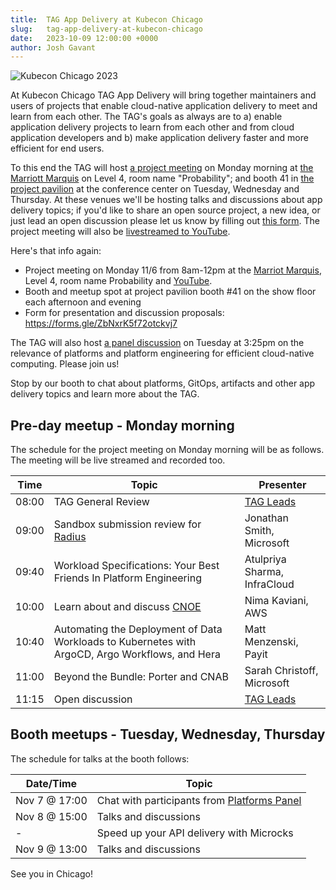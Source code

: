 ```yaml
---
title:  TAG App Delivery at Kubecon Chicago
slug:   tag-app-delivery-at-kubecon-chicago
date:   2023-10-09 12:00:00 +0000
author: Josh Gavant
---
```


![Kubecon Chicago 2023](/images/kubecon-chicago-2023.jpg)

At Kubecon Chicago TAG App Delivery will bring together maintainers and users of
projects that enable cloud-native application delivery to meet and learn from
each other. The TAG's goals as always are to a) enable application delivery projects
to learn from each other and from cloud application developers and b) make
application delivery faster and more efficient for end users.
 
To this end the TAG will host
[a project meeting](https://events.linuxfoundation.org/kubecon-cloudnativecon-north-america/program/project-engagement/#in-person-project-working-session)
on Monday morning at [the Marriott Marquis](https://maps.app.goo.gl/6gczBxScup8Cn6tBA) on Level 4, room name "Probability"; and booth 41 in
[the project pavilion](https://events.linuxfoundation.org/kubecon-cloudnativecon-north-america/program/project-engagement/#project-pavilion)
at the conference center on Tuesday, Wednesday and Thursday. At these venues we'll be hosting talks and discussions about app
delivery topics; if you'd like to share an open source project,
a new idea, or just lead an open discussion please let us know by filling out
[this form](https://forms.gle/ZbNxrK5f72otckvj7).
The project meeting will also be [livestreamed to YouTube](https://www.youtube.com/watch?v=NZCmYRVziGY).

Here's that info again:

- Project meeting on Monday 11/6 from 8am-12pm at the [Marriot Marquis](https://maps.app.goo.gl/6gczBxScup8Cn6tBA), Level 4, room name Probability and [YouTube](https://www.youtube.com/watch?v=NZCmYRVziGY).
- Booth and meetup spot at project pavilion booth #41 on the show floor each afternoon and evening
- Form for presentation and discussion proposals: <https://forms.gle/ZbNxrK5f72otckvj7>

The TAG will also host
[a panel discussion](https://kccncna2023.sched.com/event/eb75a050355eccf96c4f1d77a831f7d4)
on Tuesday at 3:25pm on the relevance of platforms and platform engineering for
efficient cloud-native computing. Please join us!

Stop by our booth to chat about platforms, GitOps, artifacts and other app
delivery topics and learn more about the TAG.

## Pre-day meetup - Monday morning

The schedule for the project meeting on Monday morning will be as follows. The
meeting will be live streamed and recorded too.

Time   | Topic | Presenter
-------|-------|------
08:00  | TAG General Review | [TAG Leads](https://tag-app-delivery.cncf.io/#leads)
09:00  | Sandbox submission review for [Radius](https://radapp.io/) | Jonathan Smith, Microsoft
09:40  | Workload Specifications: Your Best Friends In Platform Engineering | Atulpriya Sharma, InfraCloud
10:00  | Learn about and discuss [CNOE](https://cnoe.io/) | Nima Kaviani, AWS
10:40  | Automating the Deployment of Data Workloads to Kubernetes with ArgoCD, Argo Workflows, and Hera | Matt Menzenski, Payit
11:00  | Beyond the Bundle: Porter and CNAB | Sarah Christoff, Microsoft
11:15  | Open discussion | [TAG Leads](https://tag-app-delivery.cncf.io/#leads)

## Booth meetups - Tuesday, Wednesday, Thursday

The schedule for talks at the booth follows:

Date/Time     | Topic
--------------|-------
Nov 7 @ 17:00 | Chat with participants from [Platforms Panel](https://kccncna2023.sched.com/event/eb75a050355eccf96c4f1d77a831f7d4)
Nov 8 @ 15:00 | Talks and discussions
\-            | Speed up your API delivery with Microcks | Yacine Kheddache, Microcks
Nov 9 @ 13:00 | Talks and discussions

See you in Chicago!
